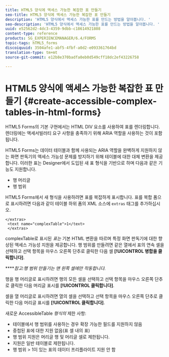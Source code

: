 ```yaml
---
title: HTML5 양식에 액세스 가능한 복잡한 표 만들기
seo-title: HTML5 양식에 액세스 가능한 복잡한 표 만들기
description: 'HTML5 양식에서 액세스 가능한 표를 만드는 방법을 알아봅니다. '
seo-description: 'HTML5 양식에서 액세스 가능한 표를 만드는 방법을 알아봅니다. '
uuid: e52562d2-4dc3-4359-9dbb-c18614921808
content-type: reference
products: SG_EXPERIENCEMANAGER/6.4/FORMS
topic-tags: hTML5_forms
discoiquuid: 3504afe1-abf5-4fbf-a0d2-e093361764bd
translation-type: tm+mt
source-git-commit: e12b8e370badfa0eb0d549cff18dc2ef43226758

---
```



# HTML5 양식에 액세스 가능한 복잡한 표 만들기 {#create-accessible-complex-tables-in-html-forms}

HTML5 Forms의 기본 구현에서는 HTML DIV 요소를 사용하여 표를 렌더링합니다. 렌더링에는 액세서빌러티 요구 사항을 충족하기 위해 ARIA 역할을 사용하는 것이 포함됩니다.

HTML5 Forms는 데이터 테이블과 함께 사용되는 ARIA 역할을 완벽하게 지원하지 않는 화면 판독기의 액세스 가능성 문제를 방지하기 위해 테이블에 대한 대체 변환을 제공합니다. 이러한 표는 Designer에서 도입된 새 표 형식을 기반으로 하며 다음과 같은 기능도 지원합니다.

* 행 머리글
* 행 범위

HTML5 Forms에서 새 형식을 사용하려면 표를 복잡하게 표시합니다. 표를 복합 폼으로 표시하려면 다음과 같이 테이블 하위 폼의 XML 소스에 `extras` 태그를 추가하십시오.

```
</extras>
 <text name="complexTable">1</text>
 </extras>
```

complexTable로 표시된 *표는* 기본 HTML 변환을 따르며 특정 화면 판독기에 대한 향상된 액세스 가능성 지원을 제공합니다.  행 범위를 만들려면 같은 열에서 표의 연속 셀을 선택하고 선택 항목을 마우스 오른쪽 단추로 클릭한 다음 셀 **[!UICONTROL 병합을 클릭합니다]**.

*****참고:행 범위 만들기는 맨 왼쪽 셀에만 작동합니다.*

행을 행 머리글로 표시하려면 행의 모든 셀을 선택하고 선택 항목을 마우스 오른쪽 단추로 클릭한 다음 머리글 표시를 **[!UICONTROL 클릭합니다]**.

셀을 열 머리글로 표시하려면 열의 셀을 선택하고 선택 항목을 마우스 오른쪽 단추로 클릭한 다음 머리글 표시를 **[!UICONTROL 클릭합니다]**.

새로운 AccessibleTable *형식의* 제한 사항:

* 테이블에서 행 범위를 사용하는 경우 확장 가능한 필드를 지원하지 않음
* 중첩된 표에 대한 지원 없음(표 셀 내의 표)
* 행 범위 지원은 머리글 행 및 머리글 셀로 제한됩니다.
* 지원은 일반 테이블로 제한됩니다.
* 행 범위 > 1이 있는 표의 데이터 프리플라이트 지원 안 함

